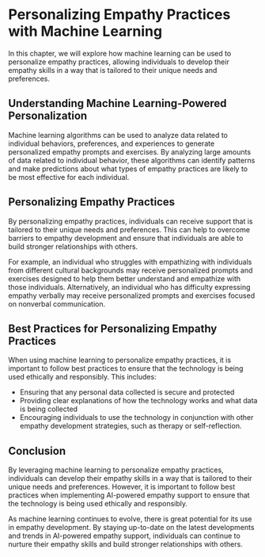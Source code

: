 # Personalizing Empathy Practices with Machine Learning

In this chapter, we will explore how machine learning can be used to personalize empathy practices, allowing individuals to develop their empathy skills in a way that is tailored to their unique needs and preferences.

Understanding Machine Learning-Powered Personalization
------------------------------------------------------

Machine learning algorithms can be used to analyze data related to individual behaviors, preferences, and experiences to generate personalized empathy prompts and exercises. By analyzing large amounts of data related to individual behavior, these algorithms can identify patterns and make predictions about what types of empathy practices are likely to be most effective for each individual.

Personalizing Empathy Practices
-------------------------------

By personalizing empathy practices, individuals can receive support that is tailored to their unique needs and preferences. This can help to overcome barriers to empathy development and ensure that individuals are able to build stronger relationships with others.

For example, an individual who struggles with empathizing with individuals from different cultural backgrounds may receive personalized prompts and exercises designed to help them better understand and empathize with those individuals. Alternatively, an individual who has difficulty expressing empathy verbally may receive personalized prompts and exercises focused on nonverbal communication.

Best Practices for Personalizing Empathy Practices
--------------------------------------------------

When using machine learning to personalize empathy practices, it is important to follow best practices to ensure that the technology is being used ethically and responsibly. This includes:

* Ensuring that any personal data collected is secure and protected
* Providing clear explanations of how the technology works and what data is being collected
* Encouraging individuals to use the technology in conjunction with other empathy development strategies, such as therapy or self-reflection.

Conclusion
----------

By leveraging machine learning to personalize empathy practices, individuals can develop their empathy skills in a way that is tailored to their unique needs and preferences. However, it is important to follow best practices when implementing AI-powered empathy support to ensure that the technology is being used ethically and responsibly.

As machine learning continues to evolve, there is great potential for its use in empathy development. By staying up-to-date on the latest developments and trends in AI-powered empathy support, individuals can continue to nurture their empathy skills and build stronger relationships with others.
